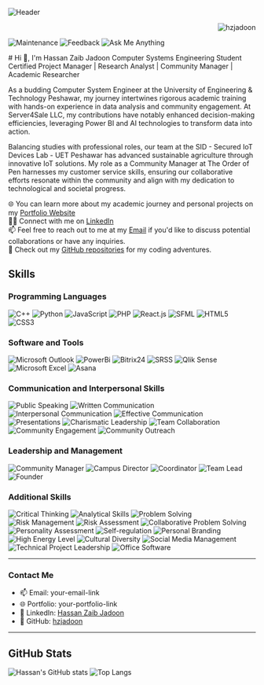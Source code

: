 ![Header](https://github.com/hzjadoon/hzjadoon/blob/main/DESIGN.png)
<!-- Profile Views Badge -->
<p align="right"> 
  <img src="https://komarev.com/ghpvc/?username=hzjadoon&label=Profile%20views&color=0e75b6&style=flat" alt="hzjadoon" /> 
  
![Maintenance](https://img.shields.io/badge/Maintenance-42f5e9?style=for-the-badge)
![Feedback](https://img.shields.io/badge/Feedback-f542b9?style=for-the-badge)
![Ask Me Anything](https://img.shields.io/badge/Ask%20Me%20Anything-42f554?style=for-the-badge)

</p>
# Hi 👋, I'm Hassan Zaib Jadoon
Computer Systems Engineering Student  
Certified Project Manager | Research Analyst | Community Manager | Academic Researcher  

As a budding Computer System Engineer at the University of Engineering & Technology Peshawar, my journey intertwines rigorous academic training with hands-on experience in data analysis and community engagement. At Server4Sale LLC, my contributions have notably enhanced decision-making efficiencies, leveraging Power BI and AI technologies to transform data into action.

Balancing studies with professional roles, our team at the SID - Secured IoT Devices Lab - UET Peshawar has advanced sustainable agriculture through innovative IoT solutions. My role as a Community Manager at The Order of Pen harnesses my customer service skills, ensuring our collaborative efforts resonate within the community and align with my dedication to technological and societal progress.

🌐 You can learn more about my academic journey and personal projects on my [Portfolio Website](your-portfolio-link)  
👨‍💼 Connect with me on [LinkedIn](https://www.linkedin.com/in/hassanzaibjadoon)  
📫 Feel free to reach out to me at my [Email](your-email-link) if you'd like to discuss potential collaborations or have any inquiries.  
🔗 Check out my [GitHub repositories](https://github.com/hzjadoon) for my coding adventures.

## Skills

### Programming Languages
![C++](https://img.shields.io/badge/C%2B%2B-00599C?style=for-the-badge&logo=c%2B%2B&logoColor=white)
![Python](https://img.shields.io/badge/Python-3776AB?style=for-the-badge&logo=python&logoColor=white)
![JavaScript](https://img.shields.io/badge/JavaScript-F7DF1E?style=for-the-badge&logo=javascript&logoColor=black)
![PHP](https://img.shields.io/badge/PHP-777BB4?style=for-the-badge&logo=php&logoColor=white)
![React.js](https://img.shields.io/badge/React-20232A?style=for-the-badge&logo=react&logoColor=61DAFB)
![SFML](https://img.shields.io/badge/SFML-00599C?style=for-the-badge&logo=SFML&logoColor=white)
![HTML5](https://img.shields.io/badge/HTML5-E34F26?style=for-the-badge&logo=html5&logoColor=white)
![CSS3](https://img.shields.io/badge/CSS3-1572B6?style=for-the-badge&logo=css3&logoColor=white)

### Software and Tools
![Microsoft Outlook](https://img.shields.io/badge/Microsoft%20Outlook-0078D4?style=for-the-badge&logo=microsoft-outlook&logoColor=white)
![PowerBi](https://img.shields.io/badge/PowerBI-F2C811?style=for-the-badge&logo=power-bi&logoColor=black)
![Bitrix24](https://img.shields.io/badge/Bitrix24-00AEEF?style=for-the-badge&logo=bitrix24&logoColor=white)
![SRSS](https://img.shields.io/badge/SRSS-00AEEF?style=for-the-badge&logo=data-visualization&logoColor=white)
![Qlik Sense](https://img.shields.io/badge/Qlik%20Sense-46A149?style=for-the-badge&logo=qlik&logoColor=white)
![Microsoft Excel](https://img.shields.io/badge/Microsoft%20Excel-217346?style=for-the-badge&logo=microsoft-excel&logoColor=white)
![Asana](https://img.shields.io/badge/Asana-273347?style=for-the-badge&logo=asana&logoColor=white)

### Communication and Interpersonal Skills
![Public Speaking](https://img.shields.io/badge/Public%20Speaking-FF6347?style=for-the-badge&logo=public-speaking&logoColor=white)
![Written Communication](https://img.shields.io/badge/Written%20Communication-4682B4?style=for-the-badge&logo=communication&logoColor=white)
![Interpersonal Communication](https://img.shields.io/badge/Interpersonal%20Communication-FFD700?style=for-the-badge&logo=communication&logoColor=black)
![Effective Communication](https://img.shields.io/badge/Effective%20Communication-32CD32?style=for-the-badge&logo=communication&logoColor=black)
![Presentations](https://img.shields.io/badge/Presentations-DC143C?style=for-the-badge&logo=presentations&logoColor=white)
![Charismatic Leadership](https://img.shields.io/badge/Charismatic%20Leadership-4B0082?style=for-the-badge&logo=leadership&logoColor=white)
![Team Collaboration](https://img.shields.io/badge/Team%20Collaboration-2E8B57?style=for-the-badge&logo=team-collaboration&logoColor=white)
![Community Engagement](https://img.shields.io/badge/Community%20Engagement-8A2BE2?style=for-the-badge&logo=community&logoColor=white)
![Community Outreach](https://img.shields.io/badge/Community%20Outreach-FF4500?style=for-the-badge&logo=community-outreach&logoColor=white)

### Leadership and Management
![Community Manager](https://img.shields.io/badge/Community%20Manager-FFA500?style=for-the-badge&logo=community-manager&logoColor=black)
![Campus Director](https://img.shields.io/badge/Campus%20Director-20B2AA?style=for-the-badge&logo=campus&logoColor=white)
![Coordinator](https://img.shields.io/badge/Coordinator-FF1493?style=for-the-badge&logo=coordinator&logoColor=white)
![Team Lead](https://img.shields.io/badge/Team%20Lead-00BFFF?style=for-the-badge&logo=team-lead&logoColor=white)
![Founder](https://img.shields.io/badge/Founder-FF6347?style=for-the-badge&logo=founder&logoColor=white)

### Additional Skills
![Critical Thinking](https://img.shields.io/badge/Critical%20Thinking-483D8B?style=for-the-badge&logo=thinking&logoColor=white)
![Analytical Skills](https://img.shields.io/badge/Analytical%20Skills-8B0000?style=for-the-badge&logo=analytics&logoColor=white)
![Problem Solving](https://img.shields.io/badge/Problem%20Solving-FFD700?style=for-the-badge&logo=problem-solving&logoColor=black)
![Risk Management](https://img.shields.io/badge/Risk%20Management-4B0082?style=for-the-badge&logo=risk-management&logoColor=white)
![Risk Assessment](https://img.shields.io/badge/Risk%20Assessment-20B2AA?style=for-the-badge&logo=risk&logoColor=white)
![Collaborative Problem Solving](https://img.shields.io/badge/Collaborative%20Problem%20Solving-32CD32?style=for-the-badge&logo=problem-solving&logoColor=black)
![Personality Assessment](https://img.shields.io/badge/Personality%20Assessment-FF4500?style=for-the-badge&logo=assessment&logoColor=white)
![Self-regulation](https://img.shields.io/badge/Self-regulation-8A2BE2?style=for-the-badge&logo=self-regulation&logoColor=white)
![Personal Branding](https://img.shields.io/badge/Personal%20Branding-DC143C?style=for-the-badge&logo=branding&logoColor=white)
![High Energy Level](https://img.shields.io/badge/High%20Energy%20Level-FF6347?style=for-the-badge&logo=energy&logoColor=white)
![Cultural Diversity](https://img.shields.io/badge/Cultural%20Diversity-4682B4?style=for-the-badge&logo=cultural-diversity&logoColor=white)
![Social Media Management](https://img.shields.io/badge/Social%20Media%20Management-00BFFF?style=for-the-badge&logo=social-media&logoColor=white)
![Technical Project Leadership](https://img.shields.io/badge/Technical%20Project%20Leadership-DC143C?style=for-the-badge&logo=leadership&logoColor=white)
![Office Software](https://img.shields.io/badge/Office%20Software-4B0082?style=for-the-badge&logo=office-software&logoColor=white)

---

### Contact Me
- 📫 Email: your-email-link
- 🌐 Portfolio: your-portfolio-link
- 💼 LinkedIn: [Hassan Zaib Jadoon](https://www.linkedin.com/in/hassanzaibjadoon)
- 🔗 GitHub: [hzjadoon](https://github.com/hzjadoon)

---

## GitHub Stats
![Hassan's GitHub stats](https://github-readme-stats.vercel.app/api?username=hzjadoon&show_icons=true&theme=radical)
![Top Langs](https://github-readme-stats.vercel.app/api/top-langs/?username=hzjadoon&layout=compact&theme=radical)
